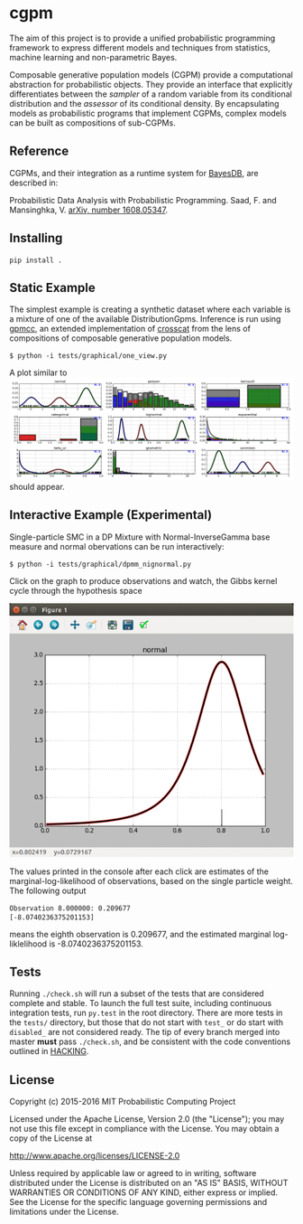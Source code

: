 # cgpm

The aim of this project is to provide a unified probabilistic programming
framework to express different models and techniques from statistics, machine
learning and non-parametric Bayes.

Composable generative population models (CGPM) provide a computational
abstraction for probabilistic objects. They provide an interface that explicitly
differentiates between the _sampler_ of a random variable from its conditional
distribution and the _assessor_ of its conditional density. By encapsulating
models as probabilistic programs that implement CGPMs, complex models can be
built as compositions of sub-CGPMs.

## Reference

CGPMs, and their integration as a runtime system for
[BayesDB](probcomp.csail.mit.edu/bayesdb/), are described in:

Probabilistic Data Analysis with Probabilistic Programming. Saad, F. and Mansinghka, V.
[arXiv, number 1608.05347](https://arxiv.org/abs/1608.05347).

## Installing
```
pip install .
```

## Static Example

The simplest example is creating a synthetic dataset where each variable is a
mixture of one of the available DistributionGpms. Inference is run using
[gpmcc](src/crosscat), an extended implementation of
[crosscat](http://probcomp.csail.mit.edu/crosscat/) from the lens of
compositions of composable generative population models.

```
$ python -i tests/graphical/one_view.py
```

A plot similar to ![images/one_view.png](images/one_view.png) should appear.

## Interactive Example (Experimental)

Single-particle SMC in a DP Mixture with Normal-InverseGamma base measure and
normal obervations can be run interactively:

```
$ python -i tests/graphical/dpmm_nignormal.py
```

Click on the graph to produce observations and watch, the Gibbs kernel cycle
through the hypothesis space

![images/smc.gif](images/smc.gif)

The values printed in the console after each click are estimates of the
marginal-log-likelihood of observations, based on the single particle
weight. The following output

```
Observation 8.000000: 0.209677
[-8.0740236375201153]
```

means the eighth observation is 0.209677, and the estimated marginal
log-liklelihood is -8.0740236375201153.

## Tests

Running `./check.sh` will run a subset of the tests that are considered complete
and stable. To launch the full test suite, including continuous integration
tests, run `py.test` in the root directory. There are more tests in the `tests/`
directory, but those that do not start with `test_` or do start with `disabled_`
are not considered ready. The tip of every branch merged into master __must__
pass `./check.sh`, and be consistent with the code conventions outlined in
[HACKING](HACKING).

## License

Copyright (c) 2015-2016 MIT Probabilistic Computing Project

Licensed under the Apache License, Version 2.0 (the "License");
you may not use this file except in compliance with the License.
You may obtain a copy of the License at

   http://www.apache.org/licenses/LICENSE-2.0

Unless required by applicable law or agreed to in writing, software
distributed under the License is distributed on an "AS IS" BASIS,
WITHOUT WARRANTIES OR CONDITIONS OF ANY KIND, either express or implied.
See the License for the specific language governing permissions and
limitations under the License.
